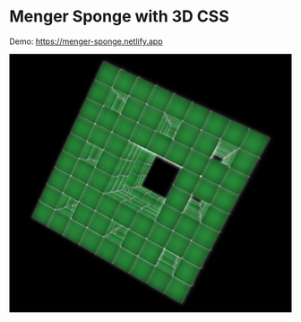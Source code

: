 # Menger Sponge with 3D CSS

Demo: https://menger-sponge.netlify.app

![Screenshot](screenshot.png "Screenshot")
